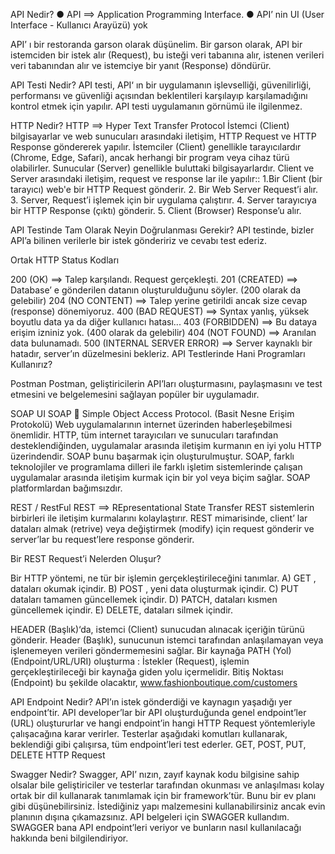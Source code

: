 API Nedir? ● API ==> Application Programming Interface. ● API’ nin UI (User Interface - Kullanıcı Arayüzü) yok

API’ ı bir restoranda garson olarak düşünelim. Bir garson olarak, API bir istemciden bir istek alır (Request), bu isteği veri tabanına alır, istenen verileri veri tabanından alır ve istemciye bir yanıt (Response) döndürür.

API Testi Nedir? API testi, API‘ ın bir uygulamanın işlevselliği, güvenilirliği, performansı ve güvenliği açısından beklentileri karşılayıp karşılamadığını kontrol etmek için yapılır. API testi uygulamanın görnümü ile ilgilenmez.

HTTP Nedir? HTTP ==> Hyper Text Transfer Protocol İstemci (Client) bilgisayarlar ve web sunucuları arasındaki iletişim, HTTP Request ve HTTP Response göndererek yapılır. İstemciler (Client) genellikle tarayıcılardır (Chrome, Edge, Safari), ancak herhangi bir program veya cihaz türü olabilirler. Sunucular (Server) genellikle buluttaki bilgisayarlardır. Client ve Server arasındaki iletişim, request ve response lar ile yapılır:: 1.Bir Client (bir tarayıcı) web'e bir HTTP Request gönderir. 2. Bir Web Server Request’i alır. 3. Server, Request’i işlemek için bir uygulama çalıştırır. 4. Server tarayıcıya bir HTTP Response (çıktı) gönderir. 5. Client (Browser) Response’u alır.

API Testinde Tam Olarak Neyin Doğrulanması Gerekir? API testinde, bizler API’a bilinen verilerle bir istek göndeririz ve cevabı test ederiz.

Ortak HTTP Status Kodları

200 (OK) ==> Talep karşılandı. Request gerçekleşti.
201 (CREATED) ==> Database’ e gönderilen datanın oluşturulduğunu söyler. (200 olarak da gelebilir)
204 (NO CONTENT) ==> Talep yerine getirildi ancak size cevap (response) dönemiyoruz.
400 (BAD REQUEST) ==> Syntax yanlış, yüksek boyutlu data ya da diğer kullanıcı hatası...
403 (FORBIDDEN) ==> Bu dataya erişim izniniz yok. (400 olarak da gelebilir)
404 (NOT FOUND) ==> Aranılan data bulunamadı.
500 (INTERNAL SERVER ERROR) ==> Server kaynaklı bir hatadır, server’ın düzelmesini bekleriz.
API Testlerinde Hani Programları Kullanırız?

Postman Postman, geliştiricilerin API’ları oluşturmasını, paylaşmasını ve test etmesini ve belgelemesini sağlayan popüler bir uygulamadır.

SOAP UI SOAP  Simple Object Access Protocol. (Basit Nesne Erişim Protokolü) Web uygulamalarının internet üzerinden haberleşebilmesi önemlidir. HTTP, tüm internet tarayıcıları ve sunucuları tarafından desteklendiğinden, uygulamalar arasında iletişim kurmanın en iyi yolu HTTP üzerindendir. SOAP bunu başarmak için oluşturulmuştur. SOAP, farklı teknolojiler ve programlama dilleri ile farklı işletim sistemlerinde çalışan uygulamalar arasında iletişim kurmak için bir yol veya biçim sağlar. SOAP platformlardan bağımsızdır.

REST / RestFul REST ==> REpresentational State Transfer REST sistemlerin birbirleri ile iletişim kurmalarını kolaylaştırır. REST mimarisinde, client’ lar dataları almak (retrive) veya değiştirmek (modify) için request gönderir ve server’lar bu request’lere response gönderir.

Bir REST Request’i Nelerden Oluşur?

Bir HTTP yöntemi, ne tür bir işlemin gerçekleştirileceğini tanımlar. A) GET , dataları okumak içindir. B) POST , yeni data oluşturmak içindir. C) PUT dataları tamamen güncellemek içindir. D) PATCH, dataları kısmen güncellemek içindir. E) DELETE, dataları silmek içindir.

HEADER (Başlık)‘da, istemci (Client) sunucudan alınacak içeriğin türünü gönderir. Header (Başlık), sunucunun istemci tarafından anlaşılamayan veya işlenemeyen verileri göndermemesini sağlar. Bir kaynağa PATH (Yol) (Endpoint/URL/URI) oluşturma : İstekler (Request), işlemin gerçekleştirileceği bir kaynağa giden yolu içermelidir. Bitiş Noktası (Endpoint) bu şekilde olacaktır, www.fashionboutique.com/customers

API Endpoint Nedir? API’ın istek gönderdiği ve kaynagın yaşadığı yer endpoint’tir. API developer’lar bir API oluşturduğunda genel endpoint’ler (URL) oluştururlar ve hangi endpoint’in hangi HTTP Request yöntemleriyle çalışacağına karar verirler. Testerlar aşağıdaki komutları kullanarak, beklendiği gibi çalışırsa, tüm endpoint’leri test ederler. GET, POST, PUT, DELETE HTTP Request

Swagger Nedir? Swagger, API’ nızın, zayıf kaynak kodu bilgisine sahip olsalar bile geliştiriciler ve testerlar tarafından okunması ve anlaşılması kolay ortak bir dil kullanarak tanımlamak için bir framework’tür. Bunu bir ev planı gibi düşünebilirsiniz. İstediğiniz yapı malzemesini kullanabilirsiniz ancak evin planının dışına çıkamazsınız. API belgeleri için SWAGGER kullandım. SWAGGER bana API endpoint’leri veriyor ve bunların nasıl kullanılacağı hakkında beni bilgilendiriyor.
